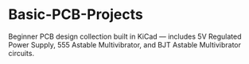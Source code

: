 # Basic-PCB-Projects
Beginner PCB design collection built in KiCad — includes 5V Regulated Power Supply, 555 Astable Multivibrator, and BJT Astable Multivibrator circuits.

